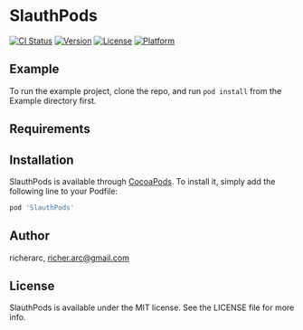 # SlauthPods

[![CI Status](https://img.shields.io/travis/richerarc/SlauthPods.svg?style=flat)](https://travis-ci.org/richerarc/SlauthPods)
[![Version](https://img.shields.io/cocoapods/v/SlauthPods.svg?style=flat)](https://cocoapods.org/pods/SlauthPods)
[![License](https://img.shields.io/cocoapods/l/SlauthPods.svg?style=flat)](https://cocoapods.org/pods/SlauthPods)
[![Platform](https://img.shields.io/cocoapods/p/SlauthPods.svg?style=flat)](https://cocoapods.org/pods/SlauthPods)

## Example

To run the example project, clone the repo, and run `pod install` from the Example directory first.

## Requirements

## Installation

SlauthPods is available through [CocoaPods](https://cocoapods.org). To install
it, simply add the following line to your Podfile:

```ruby
pod 'SlauthPods'
```

## Author

richerarc, richer.arc@gmail.com

## License

SlauthPods is available under the MIT license. See the LICENSE file for more info.
